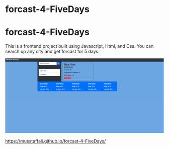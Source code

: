 # forcast-4-FiveDays

# forcast-4-FiveDays


This is a frontend project built using Javascript, Html, and Css.
You can search up any city and get forcast for 5 days.

![](images/Screen%20Shot%202020-09-26%20at%201.41.24%20AM.png)

https://musstaffali.github.io/forcast-4-FiveDays/
